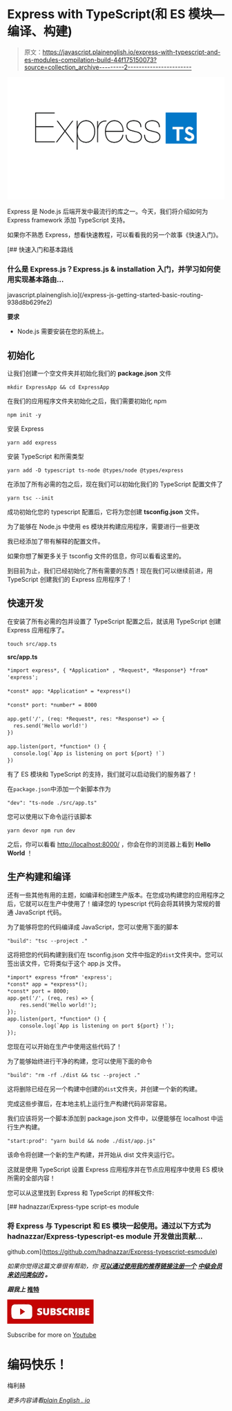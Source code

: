 # Express with TypeScript(和 ES 模块—编译、构建)

> 原文：<https://javascript.plainenglish.io/express-with-typescript-and-es-modules-compilation-build-44f175150073?source=collection_archive---------2----------------------->

![](img/d9b99545286e365d6d8fe6171b1fc65f.png)

Express 是 Node.js 后端开发中最流行的库之一。今天，我们将介绍如何为 Express framework 添加 TypeScript 支持。

如果你不熟悉 Express，想看快速教程，可以看看我的另一个故事《快速入门》。

[](/express-js-getting-started-basic-routing-938d8b629fe2) [## 快速入门和基本路线

### 什么是 Express.js？Express.js & installation 入门，并学习如何使用实现基本路由…

javascript.plainenglish.io](/express-js-getting-started-basic-routing-938d8b629fe2) 

**要求**

*   Node.js 需要安装在您的系统上。

## 初始化

让我们创建一个空文件夹并初始化我们的 **package.json** 文件

```
mkdir ExpressApp && cd ExpressApp
```

在我们的应用程序文件夹初始化之后，我们需要初始化 npm

```
npm init -y
```

安装 Express

```
yarn add express
```

安装 TypeScript 和所需类型

```
yarn add -D typescript ts-node @types/node @types/express
```

在添加了所有必需的包之后，现在我们可以初始化我们的 TypeScript 配置文件了

```
yarn tsc --init
```

成功初始化您的 typescript 配置后，它将为您创建 **tsconfig.json** 文件。

为了能够在 Node.js 中使用 es 模块并构建应用程序，需要进行一些更改

我已经添加了带有解释的配置文件。

如果你想了解更多关于 tsconfig 文件的信息，你可以看看这里的。

到目前为止，我们已经初始化了所有需要的东西！现在我们可以继续前进，用 TypeScript 创建我们的 Express 应用程序了！

## 快速开发

在安装了所有必需的包并设置了 TypeScript 配置之后，就该用 TypeScript 创建 Express 应用程序了。

```
touch src/app.ts
```

**src/app.ts**

```
*import express*, { *Application* , *Request*, *Response*} *from* 'express';

*const* app: *Application* = *express*()

*const* port: *number* = 8000

app.get('/', (req: *Request*, res: *Response*) => {
  res.send('Hello world!')
})

app.listen(port, *function* () {
  console.log(`App is listening on port ${port} !`)
})
```

有了 ES 模块和 TypeScript 的支持，我们就可以启动我们的服务器了！

在`package.json`中添加一个新脚本作为

```
"dev": "ts-node ./src/app.ts"
```

您可以使用以下命令运行该脚本

```
yarn devor npm run dev
```

之后，你可以看看 [http://localhost:8000/](http://localhost:8000/) ，你会在你的浏览器上看到 **Hello World** ！

## 生产构建和编译

还有一些其他有用的主题，如编译和创建生产版本。在您成功构建您的应用程序之后，它就可以在生产中使用了！编译您的 typescript 代码会将其转换为常规的普通 JavaScript 代码。

为了能够将您的代码编译成 JavaScript，您可以使用下面的脚本

```
"build": "tsc --project ."
```

这将把您的代码构建到我们在 tsconfig.json 文件中指定的`dist`文件夹中。您可以签出该文件，它将类似于这个 app.js 文件。

```
*import* express *from* 'express';
*const* app = *express*();
*const* port = 8000;
app.get('/', (req, res) => {
    res.send('Hello world!');
});
app.listen(port, *function* () {
    console.log(`App is listening on port ${port} !`);
});
```

您现在可以开始在生产中使用这些代码了！

为了能够始终进行干净的构建，您可以使用下面的命令

```
"build": "rm -rf ./dist && tsc --project ."
```

这将删除已经在另一个构建中创建的`dist`文件夹，并创建一个新的构建。

完成这些步骤后，在本地主机上运行生产构建代码非常容易。

我们应该将另一个脚本添加到 package.json 文件中，以便能够在 localhost 中运行生产构建。

```
"start:prod": "yarn build && node ./dist/app.js"
```

该命令将创建一个新的生产构建，并开始从 dist 文件夹运行它。

这就是使用 TypeScript 设置 Express 应用程序并在节点应用程序中使用 ES 模块所需的全部内容！

您可以从这里找到 Express 和 TypeScript 的样板文件:

[](https://github.com/hadnazzar/Express-typescript-esmodule) [## hadnazzar/Express-type script-es module

### 将 Express 与 Typescript 和 ES 模块一起使用。通过以下方式为 hadnazzar/Express-typescript-es module 开发做出贡献…

github.com](https://github.com/hadnazzar/Express-typescript-esmodule) 

*如果你觉得这篇文章很有帮助，你* [***可以通过使用我的推荐链接注册一个***](https://medium.com/@melihyumak) **[***中级会员来访问类似的***](https://melihyumak.medium.com/membership) *。***

***跟我上*** [**推特**](https://twitter.com/hadnazzar)

![](img/e09adde9fd734db2f987c8df72839da8.png)

Subscribe for more on [Youtube](https://www.youtube.com/c/TechnologyandSoftware?sub_confirmation=1)

# 编码快乐！

梅利赫

*更多内容请看*[*plain English . io*](http://plainenglish.io/)